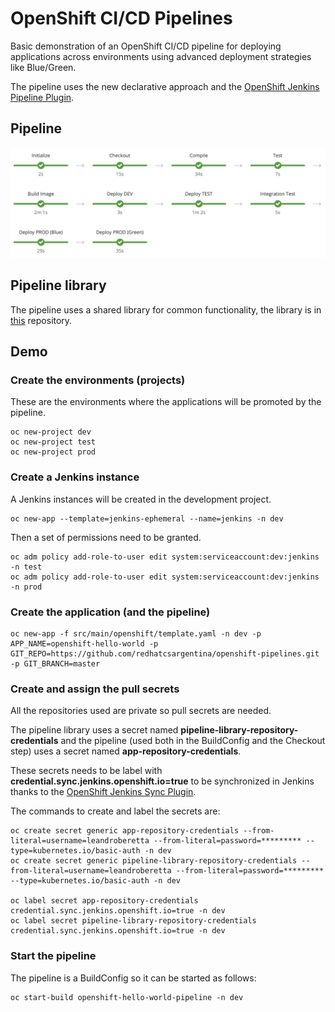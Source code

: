 # OpenShift CI/CD Pipelines

Basic demonstration of an OpenShift CI/CD pipeline for deploying applications across environments using advanced deployment strategies like Blue/Green.

The pipeline uses the new declarative approach and the [OpenShift Jenkins Pipeline Plugin](https://github.com/openshift/jenkins-client-plugin).

## Pipeline

![Pipeline](demo/images/pipeline.png)

## Pipeline library

The pipeline uses a shared library for common functionality, the library is in [this](https://github.com/redhatcsargentina/openshift-pipeline-library.git) repository.

## Demo

### Create the environments (projects)

These are the environments where the applications will be promoted by the pipeline.

    oc new-project dev
    oc new-project test
    oc new-project prod
    
### Create a Jenkins instance

A Jenkins instances will be created in the development project.

    oc new-app --template=jenkins-ephemeral --name=jenkins -n dev

Then a set of permissions need to be granted.

    oc adm policy add-role-to-user edit system:serviceaccount:dev:jenkins -n test
    oc adm policy add-role-to-user edit system:serviceaccount:dev:jenkins -n prod

### Create the application (and the pipeline)

    oc new-app -f src/main/openshift/template.yaml -n dev -p APP_NAME=openshift-hello-world -p GIT_REPO=https://github.com/redhatcsargentina/openshift-pipelines.git -p GIT_BRANCH=master

### Create and assign the pull secrets

All the repositories used are private so pull secrets are needed.

The pipeline library uses a secret named **pipeline-library-repository-credentials** and the pipeline (used both in the BuildConfig and the Checkout step) uses a secret named **app-repository-credentials**.

These secrets needs to be label with **credential.sync.jenkins.openshift.io=true** to be synchronized in Jenkins thanks to the [OpenShift Jenkins Sync Plugin](https://github.com/openshift/jenkins-sync-plugin). 

The commands to create and label the secrets are:

    oc create secret generic app-repository-credentials --from-literal=username=leandroberetta --from-literal=password=********* --type=kubernetes.io/basic-auth -n dev
    oc create secret generic pipeline-library-repository-credentials --from-literal=username=leandroberetta --from-literal=password=********* --type=kubernetes.io/basic-auth -n dev

    oc label secret app-repository-credentials credential.sync.jenkins.openshift.io=true -n dev
    oc label secret pipeline-library-repository-credentials credential.sync.jenkins.openshift.io=true -n dev

### Start the pipeline

The pipeline is a BuildConfig so it can be started as follows:

    oc start-build openshift-hello-world-pipeline -n dev


